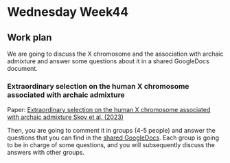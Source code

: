 # Wednesday Week44

## Work plan

We are going to discuss the X chromosome and the association with archaic admixture and answer some questions about it in a shared GoogleDocs document.

### Extraordinary selection on the human X chromosome associated with archaic admixture

Paper: [Extraordinary selection on the human X chromosome associated with archaic admixture Skov et al. (2023)](https://linkinghub.elsevier.com/retrieve/pii/S2666979X23000344)

Then, you are going to comment it in groups (4-5 people) and answer the questions that you can find in the [shared GoogleDocs](https://docs.google.com/document/d/11DTDYiccDXrsjZUA04LWVTidfsK7i7nTZmAKW1O2SRw/edit?usp=sharing). Each group is going to be in charge of some questions, and you will subsequently discuss the answers with other groups.





